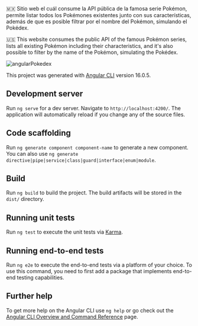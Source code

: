 🇲🇽 Sitio web el cuál consume la API pública de la famosa serie Pokémon, permite listar todos los Pokémones existentes junto con      sus características, además de que es posible filtrar por el nombre del Pokémon, simulando el Pokédex.

🇺🇸 This website consumes the public API of the famous Pokémon series, lists all existing Pokémon including their characteristics,
   and it's also possible to filter by the name of the Pokémon, simulating the Pokédex.


![angularPokedex](https://github.com/user-attachments/assets/96a69e24-ac7c-4d49-8ce7-b205abb3ef7a)



This project was generated with [Angular CLI](https://github.com/angular/angular-cli) version 16.0.5.
## Development server

Run `ng serve` for a dev server. Navigate to `http://localhost:4200/`. The application will automatically reload if you change any of the source files.

## Code scaffolding

Run `ng generate component component-name` to generate a new component. You can also use `ng generate directive|pipe|service|class|guard|interface|enum|module`.

## Build

Run `ng build` to build the project. The build artifacts will be stored in the `dist/` directory.

## Running unit tests

Run `ng test` to execute the unit tests via [Karma](https://karma-runner.github.io).

## Running end-to-end tests

Run `ng e2e` to execute the end-to-end tests via a platform of your choice. To use this command, you need to first add a package that implements end-to-end testing capabilities.

## Further help

To get more help on the Angular CLI use `ng help` or go check out the [Angular CLI Overview and Command Reference](https://angular.io/cli) page.
